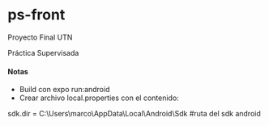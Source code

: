 # ps-front
Proyecto Final UTN

Práctica Supervisada

#### Notas

- Build con expo run:android
- Crear archivo local.properties con el contenido:

sdk.dir = C:\\Users\\marco\\AppData\\Local\\Android\\Sdk #ruta del sdk android